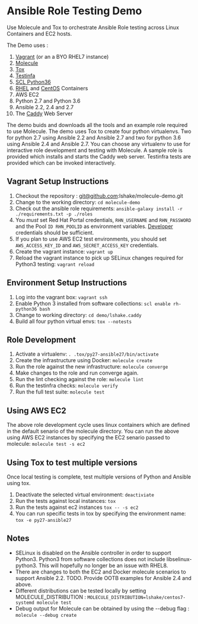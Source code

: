 Ansible Role Testing Demo
=========================

Use Molecule and Tox to orchestrate Ansible Role testing across Linux Containers and EC2 hosts.

The Demo uses :

1. [Vagrant](https://www.vagrantup.com/) (or an a BYO RHEL7 instance)
1. [Molecule](https://molecule.readthedocs.io/en/latest/)
1. [Tox](https://tox.readthedocs.io/en/latest/)
1. [Testinfa](https://testinfra.readthedocs.io/en/latest/)
1. [SCL Python36](https://developers.redhat.com/blog/2018/08/13/install-python3-rhel/)
1. [RHEL](https://access.redhat.com/containers/?tab=images#/registry.access.redhat.com/rhel7-init) and [CentOS](https://cloud.docker.com/u/lshake/repository/docker/lshake/centos7-systemd) Containers
1. AWS EC2
1. Python 2.7 and Python 3.6
1. Ansible 2.2, 2.4 and 2.7
1. The [Caddy](https://caddyserver.com/) Web Server

The demo buids and downloads all the tools and an example role required to use Molecule.  The demo uses Tox to create four python virtualenvs.  Two for python 2.7 using Ansible 2.2 and Ansible 2.7 and two for python 3.6 using Ansible 2.4 and Ansible 2.7.  You can choose any virtualenv to use for interactive role development and testing with Molecule.  A sample role is provided which installs and starts the Caddy web server.  Testinfra tests are provided which can be invoked interactively.

Vagrant Setup Instructions
--------------------------

1. Checkout the repository : git@github.com:lshake/molecule-demo.git
2. Change to the working directory: `cd molecule-demo`
3. Check out the ansible role requirements: `ansible-galaxy install -r ./requirements.txt -p ./roles`
4. You *must* set Red Hat Portal credentials, `RHN_USERNAME` and `RHN_PASSWORD` and the Pool `ID RHN_POOLID` as environment variables.  [Developer](https://developers.redhat.com/) credentials should be sufficient.
5. If you plan to use AWS EC2 test environments, you should set `AWS_ACCESS_KEY_ID` and `AWS_SECRET_ACCESS_KEY` credentials.
6. Create the vagrant instance: `vagrant up`
7. Reload the vagrant instance to pick up SELinux changes required for Python3 testing: `vagrant reload` 

Environment Setup Instructions
------------------------------

1. Log into the vagrant box: `vagrant ssh`
2. Enable Python 3 installed from software collections: `scl enable rh-python36 bash`
3. Change to working directory: `cd demo/lshake.caddy`
4. Build all four python virtual envs: `tox --notests`

Role Development
----------------

1. Activate a virtualenv: `. .tox/py27-ansible27/bin/activate`
2. Create the infrastructure using Docker: `molecule create`
3. Run the role against the new infrastructure: `molecule converge`
4. Make changes to the role and run converge again.
5. Run the lint checking against the role: `molecule lint`
6. Run the testinfra checks:  `molecule verify`
7. Run the full test suite:  `molecule test`

Using AWS EC2
-------------

The above role development cycle uses linux containers which are defined in the default senario of the molecule directory.   You can run the above using AWS EC2 instances by specifying the EC2 senario passed to molecule: `molecule test -s ec2`

Using Tox to test multiple versions
-----------------------------------

Once local testing is complete, test multiple versions of Python and Ansible using tox.

1. Deactivate the selected virtual environment: `deactiviate`
2. Run the tests against local instances: `tox`
3. Run the tests against ec2 instances `tox -- -s ec2`
4. You can run specific tests in tox by specifying the environment name: `tox -e py27-ansible27`

Notes
-----

* SELinux is disabled on the Ansible controller in order to support Python3.  Python3 from software collections does not include libselinux-python3.  This will hopefully no longer be an issue with RHEL8.
* There are changes to both the EC2 and Docker molecule scenarios to support Ansible 2.2.   TODO.  Provide OOTB examples for Ansible 2.4 and above.
* Different distributions can be tested locally by setting MOLECULE_DISTRIBUTION : `MOLECULE_DISTRIBUTION=lshake/centos7-systemd molecule test`
* Debug output for Molecule can be obtained by using the --debug flag : `molecule --debug create`
